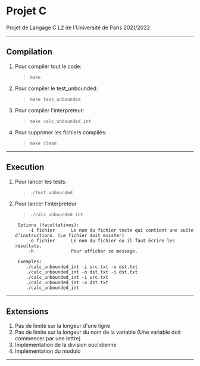 # Projet C
Projet de Langage C L2 de l'Université de Paris 2021/2022
***
## Compilation
1. Pour compiler tout le code:
    > `make`
2. Pour compiler le test_unbounded:
    > `make test_unbounded`
3. Pour compiler l'interpreteur:
    > `make calc_unbounded_int`
4. Pour supprimer les fichiers compilés:
    > `make clean`
***
## Execution
1. Pour lancer les tests:
    > `./test_unbounded`
2. Pour lancer l'interpreteur
   > `./calc_unbounded_int`
   ```
    Options (facultatives):
        -i fichier      Le nom du fichier texte qui contient une suite d’instructions. (Le fichier doit exister)
        -o fichier      Le nom du fichier ou il faut écrire les résultats.
        -h              Pour afficher ce message.
   
    Exemples:
       ./calc_unbounded_int -i src.txt -o dst.txt
       ./calc_unbounded_int -o dst.txt -i dst.txt
       ./calc_unbounded_int -i src.txt
       ./calc_unbounded_int -o dst.txt
       ./calc_unbounded_int
    ```
***
## Extensions
1. Pas de limite sur la longeur d'une ligne
2. Pas de limite sur la longeur du nom de la variable (Une variable doit commencer par une lettre)
3. Implémentation de la division euclidienne
4. Implémentation du modulo
***
